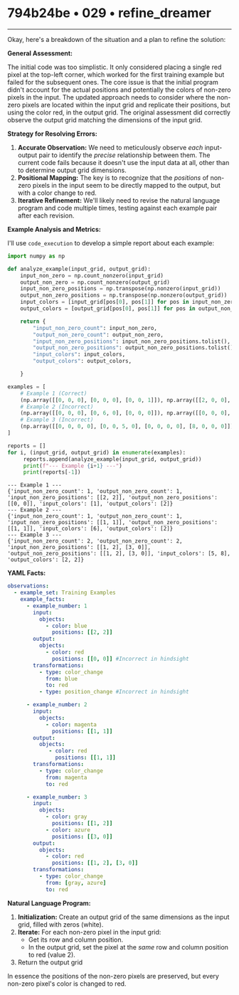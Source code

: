 # 794b24be • 029 • refine_dreamer

---
Okay, here's a breakdown of the situation and a plan to refine the solution:

**General Assessment:**

The initial code was too simplistic. It only considered placing a single red pixel at the top-left corner, which worked for the first training example but failed for the subsequent ones. The core issue is that the initial program didn't account for the actual positions and potentially the colors of non-zero pixels in the input. The updated approach needs to consider where the non-zero pixels are located within the input grid and replicate their positions, but using the color red, in the output grid. The original assessment did correctly observe the output grid matching the dimensions of the input grid.

**Strategy for Resolving Errors:**

1.  **Accurate Observation:** We need to meticulously observe *each* input-output pair to identify the *precise* relationship between them. The current code fails because it doesn't use the input data at all, other than to determine output grid dimensions.
2.  **Positional Mapping:** The key is to recognize that the *positions* of non-zero pixels in the input seem to be directly mapped to the output, but with a color change to red.
3.  **Iterative Refinement:** We'll likely need to revise the natural language program and code multiple times, testing against each example pair after each revision.

**Example Analysis and Metrics:**

I'll use `code_execution` to develop a simple report about each example:

```python
import numpy as np

def analyze_example(input_grid, output_grid):
    input_non_zero = np.count_nonzero(input_grid)
    output_non_zero = np.count_nonzero(output_grid)
    input_non_zero_positions = np.transpose(np.nonzero(input_grid))
    output_non_zero_positions = np.transpose(np.nonzero(output_grid))
    input_colors = [input_grid[pos[0], pos[1]] for pos in input_non_zero_positions]
    output_colors = [output_grid[pos[0], pos[1]] for pos in output_non_zero_positions]

    return {
        "input_non_zero_count": input_non_zero,
        "output_non_zero_count": output_non_zero,
        "input_non_zero_positions": input_non_zero_positions.tolist(),
        "output_non_zero_positions": output_non_zero_positions.tolist(),
        "input_colors": input_colors,
        "output_colors": output_colors,

    }

examples = [
    # Example 1 (Correct)
    (np.array([[0, 0, 0], [0, 0, 0], [0, 0, 1]]), np.array([[2, 0, 0], [0, 0, 0], [0, 0, 0]])),
    # Example 2 (Incorrect)
    (np.array([[0, 0, 0], [0, 6, 0], [0, 0, 0]]), np.array([[0, 0, 0], [0, 2, 0], [0, 0, 0]])),
    # Example 3 (Incorrect)
    (np.array([[0, 0, 0, 0], [0, 0, 5, 0], [0, 0, 0, 0], [8, 0, 0, 0]]), np.array([[0, 0, 0, 0], [0, 0, 2, 0], [0, 0, 0, 0], [2, 0, 0, 0]])),
]

reports = []
for i, (input_grid, output_grid) in enumerate(examples):
     reports.append(analyze_example(input_grid, output_grid))
     print(f"--- Example {i+1} ---")
     print(reports[-1])
```

```output
--- Example 1 ---
{'input_non_zero_count': 1, 'output_non_zero_count': 1, 'input_non_zero_positions': [[2, 2]], 'output_non_zero_positions': [[0, 0]], 'input_colors': [1], 'output_colors': [2]}
--- Example 2 ---
{'input_non_zero_count': 1, 'output_non_zero_count': 1, 'input_non_zero_positions': [[1, 1]], 'output_non_zero_positions': [[1, 1]], 'input_colors': [6], 'output_colors': [2]}
--- Example 3 ---
{'input_non_zero_count': 2, 'output_non_zero_count': 2, 'input_non_zero_positions': [[1, 2], [3, 0]], 'output_non_zero_positions': [[1, 2], [3, 0]], 'input_colors': [5, 8], 'output_colors': [2, 2]}
```

**YAML Facts:**

```yaml
observations:
  - example_set: Training Examples
    example_facts:
      - example_number: 1
        input:
          objects:
            - color: blue
              positions: [[2, 2]]
        output:
          objects:
            - color: red
              positions: [[0, 0]] #Incorrect in hindsight
        transformations:
          - type: color_change
            from: blue
            to: red
          - type: position_change #Incorrect in hindsight

      - example_number: 2
        input:
          objects:
            - color: magenta
              positions: [[1, 1]]
        output:
          objects:
             - color: red
               positions: [[1, 1]]
        transformations:
          - type: color_change
            from: magenta
            to: red

      - example_number: 3
        input:
          objects:
            - color: gray
              positions: [[1, 2]]
            - color: azure
              positions: [[3, 0]]
        output:
          objects:
            - color: red
              positions: [[1, 2], [3, 0]]
        transformations:
          - type: color_change
            from: [gray, azure]
            to: red
```

**Natural Language Program:**

1.  **Initialization:** Create an output grid of the same dimensions as the input grid, filled with zeros (white).
2.  **Iterate:** For each non-zero pixel in the input grid:
    *   Get its row and column position.
    *   In the output grid, set the pixel at the *same* row and column position to red (value 2).
3. Return the output grid

In essence the positions of the non-zero pixels are preserved, but every non-zero pixel's color is changed to red.

